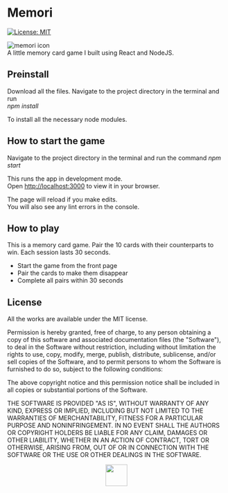 # Memori

[![License: MIT](https://img.shields.io/badge/License-MIT-red.svg)](https://opensource.org/licenses/MIT)

![memori icon](https://gugulet.hu/site/wp-content/uploads/memori-game-100x100-1.png)<br>
A little memory card game I built using React and NodeJS.

## Preinstall

Download all the files. Navigate to the project directory in the terminal and run<br>
_npm install_

To install all the necessary node modules.

## How to start the game

Navigate to the project directory in the terminal and run the command _npm start_

This runs the app in development mode.<br />
Open [http://localhost:3000](http://localhost:3000) to view it in your browser.

The page will reload if you make edits.<br />
You will also see any lint errors in the console.

## How to play

This is a memory card game. Pair the 10 cards with their counterparts to win. Each session lasts 30 seconds.

-    Start the game from the front page
-    Pair the cards to make them disappear
-    Complete all pairs within 30 seconds

## License

All the works are available under the MIT license.

Permission is hereby granted, free of charge, to any person obtaining a copy of this software and associated documentation files (the "Software"), to deal in the Software without restriction, including without limitation the rights to use, copy, modify, merge, publish, distribute, sublicense, and/or sell copies of the Software, and to permit persons to whom the Software is furnished to do so, subject to the following conditions:

The above copyright notice and this permission notice shall be included in all copies or substantial portions of the Software.

THE SOFTWARE IS PROVIDED "AS IS", WITHOUT WARRANTY OF ANY KIND, EXPRESS OR IMPLIED, INCLUDING BUT NOT LIMITED TO THE WARRANTIES OF MERCHANTABILITY, FITNESS FOR A PARTICULAR PURPOSE AND NONINFRINGEMENT. IN NO EVENT SHALL THE AUTHORS OR COPYRIGHT HOLDERS BE LIABLE FOR ANY CLAIM, DAMAGES OR OTHER LIABILITY, WHETHER IN AN ACTION OF CONTRACT, TORT OR OTHERWISE, ARISING FROM, OUT OF OR IN CONNECTION WITH THE SOFTWARE OR THE USE OR OTHER DEALINGS IN THE SOFTWARE.

<p align="center"><a href="https://gugulet.hu?src=github-repo"><img src="https://gugulet.hu/site/wp-content/uploads/logo-bottom-500x100-1.png" height="50"></a></p>
